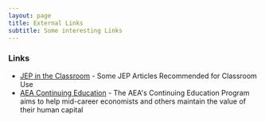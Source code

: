 ```yaml
---
layout: page
title: External Links
subtitle: Some interesting Links
---
```


### Links
- [JEP in the Classroom](https://www.aeaweb.org/journals/jep/classroom) - Some JEP Articles Recommended for Classroom Use
- [AEA Continuing Education](https://www.aeaweb.org/conference/cont-ed) - The AEA's Continuing Education Program aims to help mid-career economists and others maintain the value of their human capital
